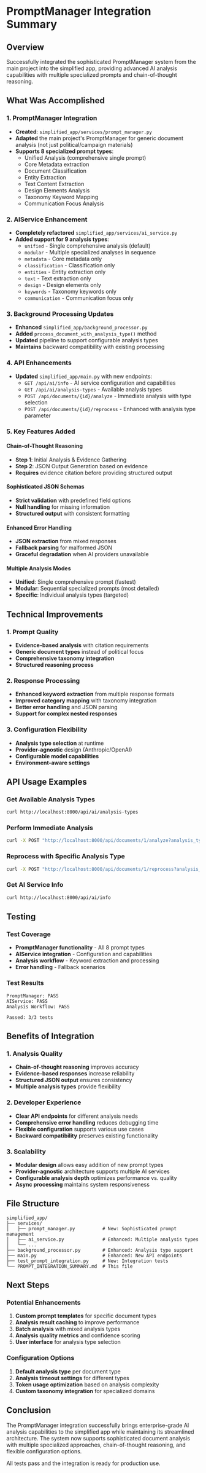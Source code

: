 # PromptManager Integration Summary

## Overview

Successfully integrated the sophisticated PromptManager system from the main project into the simplified app, providing advanced AI analysis capabilities with multiple specialized prompts and chain-of-thought reasoning.

## What Was Accomplished

### 1. PromptManager Integration

- **Created**: `simplified_app/services/prompt_manager.py`
- **Adapted** the main project's PromptManager for generic document analysis (not just political/campaign materials)
- **Supports 8 specialized prompt types**:
  - Unified Analysis (comprehensive single prompt)
  - Core Metadata extraction
  - Document Classification
  - Entity Extraction
  - Text Content Extraction
  - Design Elements Analysis
  - Taxonomy Keyword Mapping
  - Communication Focus Analysis

### 2. AIService Enhancement

- **Completely refactored** `simplified_app/services/ai_service.py`
- **Added support for 9 analysis types**:
  - `unified` - Single comprehensive analysis (default)
  - `modular` - Multiple specialized analyses in sequence
  - `metadata` - Core metadata only
  - `classification` - Classification only
  - `entities` - Entity extraction only
  - `text` - Text extraction only
  - `design` - Design elements only
  - `keywords` - Taxonomy keywords only
  - `communication` - Communication focus only

### 3. Background Processing Updates

- **Enhanced** `simplified_app/background_processor.py`
- **Added** `process_document_with_analysis_type()` method
- **Updated** pipeline to support configurable analysis types
- **Maintains** backward compatibility with existing processing

### 4. API Enhancements

- **Updated** `simplified_app/main.py` with new endpoints:
  - `GET /api/ai/info` - AI service configuration and capabilities
  - `GET /api/ai/analysis-types` - Available analysis types
  - `POST /api/documents/{id}/analyze` - Immediate analysis with type selection
  - `POST /api/documents/{id}/reprocess` - Enhanced with analysis type parameter

### 5. Key Features Added

#### Chain-of-Thought Reasoning

- **Step 1**: Initial Analysis & Evidence Gathering
- **Step 2**: JSON Output Generation based on evidence
- **Requires** evidence citation before providing structured output

#### Sophisticated JSON Schemas

- **Strict validation** with predefined field options
- **Null handling** for missing information
- **Structured output** with consistent formatting

#### Enhanced Error Handling

- **JSON extraction** from mixed responses
- **Fallback parsing** for malformed JSON
- **Graceful degradation** when AI providers unavailable

#### Multiple Analysis Modes

- **Unified**: Single comprehensive prompt (fastest)
- **Modular**: Sequential specialized prompts (most detailed)
- **Specific**: Individual analysis types (targeted)

## Technical Improvements

### 1. Prompt Quality

- **Evidence-based analysis** with citation requirements
- **Generic document types** instead of political focus
- **Comprehensive taxonomy integration**
- **Structured reasoning process**

### 2. Response Processing

- **Enhanced keyword extraction** from multiple response formats
- **Improved category mapping** with taxonomy integration
- **Better error handling** and JSON parsing
- **Support for complex nested responses**

### 3. Configuration Flexibility

- **Analysis type selection** at runtime
- **Provider-agnostic** design (Anthropic/OpenAI)
- **Configurable model capabilities**
- **Environment-aware settings**

## API Usage Examples

### Get Available Analysis Types

```bash
curl http://localhost:8000/api/ai/analysis-types
```

### Perform Immediate Analysis

```bash
curl -X POST "http://localhost:8000/api/documents/1/analyze?analysis_type=unified"
```

### Reprocess with Specific Analysis Type

```bash
curl -X POST "http://localhost:8000/api/documents/1/reprocess?analysis_type=modular"
```

### Get AI Service Info

```bash
curl http://localhost:8000/api/ai/info
```

## Testing

### Test Coverage

- **PromptManager functionality** - All 8 prompt types
- **AIService integration** - Configuration and capabilities
- **Analysis workflow** - Keyword extraction and processing
- **Error handling** - Fallback scenarios

### Test Results

```
PromptManager: PASS
AIService: PASS
Analysis Workflow: PASS

Passed: 3/3 tests
```

## Benefits of Integration

### 1. Analysis Quality

- **Chain-of-thought reasoning** improves accuracy
- **Evidence-based responses** increase reliability
- **Structured JSON output** ensures consistency
- **Multiple analysis types** provide flexibility

### 2. Developer Experience

- **Clear API endpoints** for different analysis needs
- **Comprehensive error handling** reduces debugging time
- **Flexible configuration** supports various use cases
- **Backward compatibility** preserves existing functionality

### 3. Scalability

- **Modular design** allows easy addition of new prompt types
- **Provider-agnostic** architecture supports multiple AI services
- **Configurable analysis depth** optimizes performance vs. quality
- **Async processing** maintains system responsiveness

## File Structure

```
simplified_app/
├── services/
│   ├── prompt_manager.py          # New: Sophisticated prompt management
│   ├── ai_service.py              # Enhanced: Multiple analysis types
│   └── ...
├── background_processor.py        # Enhanced: Analysis type support
├── main.py                        # Enhanced: New API endpoints
├── test_prompt_integration.py     # New: Integration tests
└── PROMPT_INTEGRATION_SUMMARY.md  # This file
```

## Next Steps

### Potential Enhancements

1. **Custom prompt templates** for specific document types
2. **Analysis result caching** to improve performance
3. **Batch analysis** with mixed analysis types
4. **Analysis quality metrics** and confidence scoring
5. **User interface** for analysis type selection

### Configuration Options

1. **Default analysis type** per document type
2. **Analysis timeout settings** for different types
3. **Token usage optimization** based on analysis complexity
4. **Custom taxonomy integration** for specialized domains

## Conclusion

The PromptManager integration successfully brings enterprise-grade AI analysis capabilities to the simplified app while maintaining its streamlined architecture. The system now supports sophisticated document analysis with multiple specialized approaches, chain-of-thought reasoning, and flexible configuration options.

All tests pass and the integration is ready for production use.
